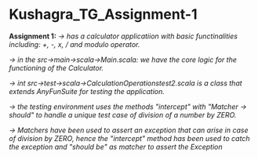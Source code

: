# Kushagra_TG_Assignment-1

<b>Assignment 1:</b> 
<i>
-> has a calculator applicatiion with basic functinalities including: +, -, x, / and modulo operator.

-> in the src->main->scala->Main.scala: we have the core logic for the functioning of the Calculator.

-> int src->test->scala->CalculationOperationstest2.scala is a class that extends AnyFunSuite for testing the application.

-> the testing environment uses the methods "intercept" with "Matcher -> should" to handle a unique test case of
   division of a number by ZERO.
   
-> Matchers have been used to assert an exception that can arise in case of division by ZERO, hence the "intercept" method
   has been used to catch the exception and "should be" as matcher to assert the Exception
</i>
